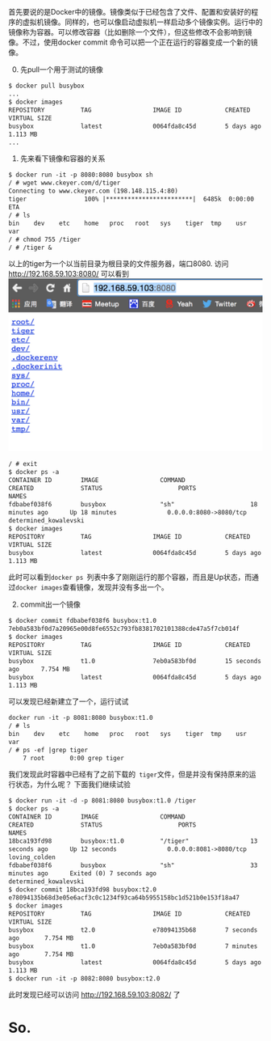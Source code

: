 <!--
{
"name":"201501019",
"author": "ckeyer",
"head": "http://blog.ckeyer.com/blog/img/logo_l.jpg",
"date": "2015-10-19",
"title": "Docker学习笔记1",
"tags": ["Docker"],
"category": ["学习笔记"],
"status": "publish",
"summary": "docker 中run,commit的使用"
}I
-->

首先要说的是Docker中的镜像。镜像类似于已经包含了文件、配置和安装好的程序的虚拟机镜像。同样的，也可以像启动虚拟机一样启动多个镜像实例。运行中的镜像称为容器。可以修改容器（比如删除一个文件），但这些修改不会影响到镜像。不过，使用docker commit <container-id> <image-name>命令可以把一个正在运行的容器变成一个新的镜像。

00. 先pull一个用于测试的镜像

```
$ docker pull busybox
...
$ docker images
REPOSITORY          TAG                 IMAGE ID            CREATED             VIRTUAL SIZE
busybox             latest              0064fda8c45d        5 days ago          1.113 MB
...
```

1. 先来看下镜像和容器的关系

```
$ docker run -it -p 8080:8080 busybox sh
/ # wget www.ckeyer.com/d/tiger
Connecting to www.ckeyer.com (198.148.115.4:80)
tiger                100% |************************|  6485k  0:00:00 ETA
/ # ls
bin    dev    etc    home   proc   root   sys    tiger  tmp    usr    var
/ # chmod 755 /tiger
/ # /tiger &

```
以上的tiger为一个以当前目录为根目录的文件服务器，端口8080.
访问 http://192.168.59.103:8080/ 可以看到
![](img/docker_web1.jpg)

```
/ # exit
$ docker ps -a
CONTAINER ID        IMAGE                 COMMAND                  CREATED             STATUS                     PORTS                         NAMES
fdbabef038f6        busybox               "sh"                     18 minutes ago      Up 18 minutes              0.0.0.0:8080->8080/tcp        determined_kowalevski
$ docker images
REPOSITORY          TAG                 IMAGE ID            CREATED             VIRTUAL SIZE
busybox             latest              0064fda8c45d        5 days ago          1.113 MB
```
此时可以看到```docker ps ```列表中多了刚刚运行的那个容器，而且是Up状态，而通过```docker images```查看镜像，发现并没有多出一个。

2. commit出一个镜像

```
$ docker commit fdbabef038f6 busybox:t1.0
7eb0a583bf0d7a20965e00d8fe6552c793fb8381702101388cde47a5f7cb014f
$ docker images
REPOSITORY          TAG                 IMAGE ID            CREATED             VIRTUAL SIZE
busybox             t1.0                7eb0a583bf0d        15 seconds ago      7.754 MB
busybox             latest              0064fda8c45d        5 days ago          1.113 MB
```
可以发现已经新建立了一个，运行试试

```
docker run -it -p 8081:8080 busybox:t1.0
/ # ls
bin    dev    etc    home   proc   root   sys    tiger  tmp    usr    var
/ # ps -ef |grep tiger
    7 root       0:00 grep tiger
```
我们发现此时容器中已经有了之前下载的``` tiger```文件，但是并没有保持原来的运行状态，为什么呢？
下面我们继续试验

```
$ docker run -it -d -p 8081:8080 busybox:t1.0 /tiger
$ docker ps -a
CONTAINER ID        IMAGE                 COMMAND                  CREATED             STATUS                     PORTS                         NAMES
18bca193fd98        busybox:t1.0          "/tiger"                 13 seconds ago      Up 12 seconds              0.0.0.0:8081->8080/tcp        loving_colden
fdbabef038f6        busybox               "sh"                     33 minutes ago      Exited (0) 7 seconds ago                                 determined_kowalevski
$ docker commit 18bca193fd98 busybox:t2.0
e78094135b68d3e05e6acf3c0c1234f93ca64b5955158bc1d521b0e153f18a47
$ docker images
REPOSITORY          TAG                 IMAGE ID            CREATED             VIRTUAL SIZE
busybox             t2.0                e78094135b68        7 seconds ago       7.754 MB
busybox             t1.0                7eb0a583bf0d        7 minutes ago       7.754 MB
busybox             latest              0064fda8c45d        5 days ago          1.113 MB
$ docker run -it -p 8082:8080 busybox:t2.0
```
此时发现已经可以访问  http://192.168.59.103:8082/ 了

# So.

